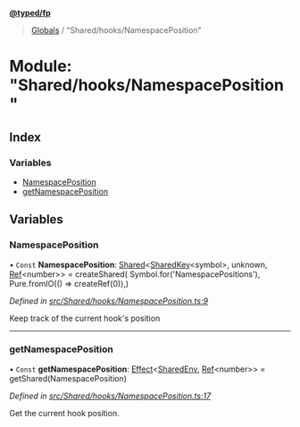 **[@typed/fp](../README.md)**

> [Globals](../globals.md) / "Shared/hooks/NamespacePosition"

# Module: "Shared/hooks/NamespacePosition"

## Index

### Variables

* [NamespacePosition](_shared_hooks_namespaceposition_.md#namespaceposition)
* [getNamespacePosition](_shared_hooks_namespaceposition_.md#getnamespaceposition)

## Variables

### NamespacePosition

• `Const` **NamespacePosition**: [Shared](_shared_core_model_shared_.shared.md)\<[SharedKey](_shared_core_model_sharedkey_.sharedkey.md)\<symbol>, unknown, [Ref](../interfaces/_shared_ref_ref_.ref.md)\<number>> = createShared( Symbol.for('NamespacePositions'), Pure.fromIO(() => createRef(0)),)

*Defined in [src/Shared/hooks/NamespacePosition.ts:9](https://github.com/TylorS/typed-fp/blob/8639976/src/Shared/hooks/NamespacePosition.ts#L9)*

Keep track of the current hook's position

___

### getNamespacePosition

• `Const` **getNamespacePosition**: [Effect](_effect_effect_.effect.md)\<[SharedEnv](../interfaces/_shared_core_services_sharedenv_.sharedenv.md), [Ref](../interfaces/_shared_ref_ref_.ref.md)\<number>> = getShared(NamespacePosition)

*Defined in [src/Shared/hooks/NamespacePosition.ts:17](https://github.com/TylorS/typed-fp/blob/8639976/src/Shared/hooks/NamespacePosition.ts#L17)*

Get the current hook position.
